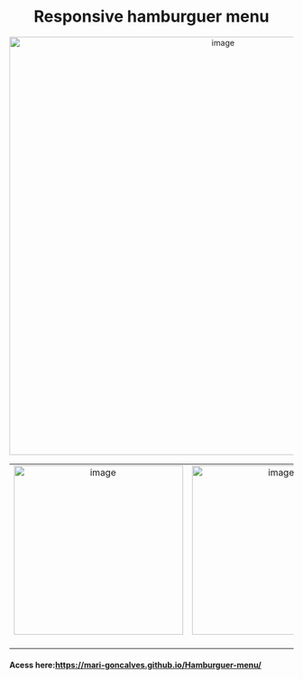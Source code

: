 <h1 align="center">Responsive hamburguer menu</h1>

<div align="center">
  <img width="742" alt="image" src="https://github.com/Mari-Goncalves/Hamburguer-menu/assets/120994185/73951f28-0b3b-4975-888f-646937f865aa">
</div>


<table align="center">
  <tr>
   <td align="center">
     <img width="300" alt="image" src="https://github.com/Mari-Goncalves/Hamburguer-menu/assets/120994185/0dbfa4a7-3506-43c3-9160-c056b5de94ef">
  <br /></a><br/></td>
  
   <td align="center">
     <img width="300" alt="image" src="https://github.com/Mari-Goncalves/Hamburguer-menu/assets/120994185/1400581d-be25-43a5-9c35-3e060bc476e8">
  <br /></a><br/></td>
  
 </tr>
 
 </table>
 
 #### Acess here:https://mari-goncalves.github.io/Hamburguer-menu/


